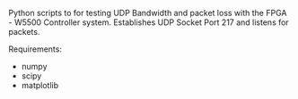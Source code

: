 Python scripts to for testing UDP Bandwidth and packet loss with the FPGA - W5500 Controller system. Establishes UDP Socket Port 217 and listens for packets.

Requirements:
- numpy
- scipy
- matplotlib

